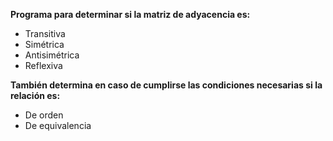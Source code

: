 **Programa para determinar si la matriz de adyacencia es:**  
- Transitiva  
- Simétrica  
- Antisimétrica  
- Reflexiva  
  
**También determina en caso de cumplirse las condiciones necesarias si la relación es:**  
- De orden  
- De equivalencia
